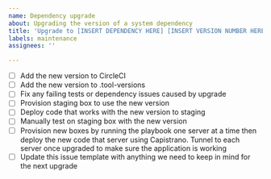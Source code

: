 ```yaml
---
name: Dependency upgrade
about: Upgrading the version of a system dependency
title: 'Upgrade to [INSERT DEPENDENCY HERE] [INSERT VERSION NUMBER HERE]'
labels: maintenance
assignees: ''

---
```


- [ ] Add the new version to CircleCI
- [ ] Add the new version to .tool-versions
- [ ] Fix any failing tests or dependency issues caused by upgrade
- [ ] Provision staging box to use the new version
- [ ] Deploy code that works with the new version to staging
- [ ] Manually test on staging box with the new version
- [ ] Provision new boxes by running the playbook one server at a time then deploy the new code that server using Capistrano. Tunnel to each server once upgraded to make sure the application is working
- [ ] Update this issue template with anything we need to keep in mind for the next upgrade
